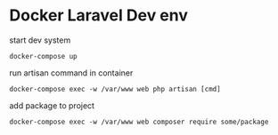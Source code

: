 # Docker Laravel Dev env

start dev system
```
docker-compose up
```

run artisan command in container
```
docker-compose exec -w /var/www web php artisan [cmd]
```

add package to project
```
docker-compose exec -w /var/www web composer require some/package
```
